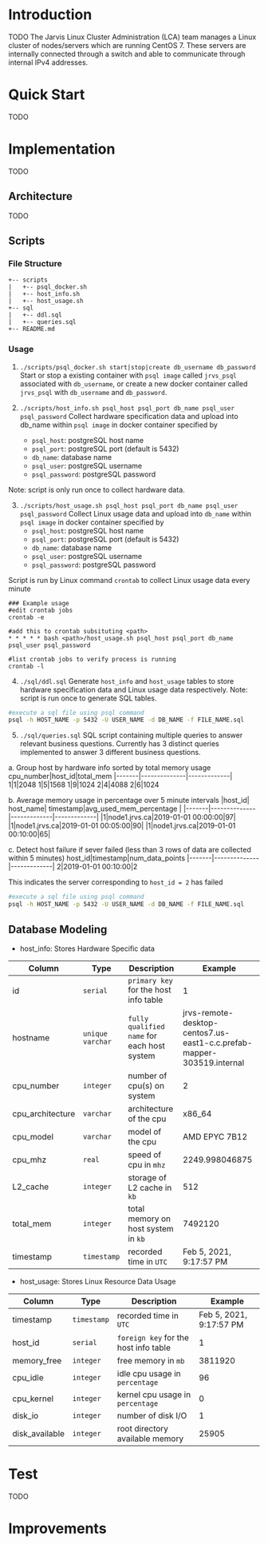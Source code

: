 # Introduction
TODO
The Jarvis Linux Cluster Administration (LCA) team manages a Linux cluster of nodes/servers which are running CentOS 7. These servers are internally connected through a switch and able to communicate through internal IPv4 addresses.



# Quick Start
TODO


# Implementation
TODO


## Architecture
TODO


## Scripts

### File Structure
```
+-- scripts
|   +-- psql_docker.sh
|   +-- host_info.sh
|   +-- host_usage.sh
+-- sql
|   +-- ddl.sql
|   +-- queries.sql
+-- README.md
```
### Usage
1. `./scripts/psql_docker.sh start|stop|create db_username db_password`
Start or stop a existing container with `psql image` called `jrvs_psql` associated with `db_username`, or create a new docker container called `jrvs_psql` with `db_username` and `db_password`.

2. `./scripts/host_info.sh psql_host psql_port db_name psql_user psql_password`
Collect hardware specification data and upload into db_name within `psql image` in docker container specified by
	- `psql_host`: postgreSQL host name
	- `psql_port`: postgreSQL port (default is 5432)
	- `db_name`: database name
	- `psql_user`: postgreSQL username
	- `psql_password`: postgreSQL password

Note: script is only run once to collect hardware data.

3. `./scripts/host_usage.sh psql_host psql_port db_name psql_user psql_password`
Collect Linux usage data and upload into `db_name` within `psql image` in docker container specified by 
	- `psql_host`: postgreSQL host name
	- `psql_port`: postgreSQL port (default is 5432)
	- `db_name`: database name
	- `psql_user`: postgreSQL username
	- `psql_password`: postgreSQL password

Script is run by Linux command `crontab` to collect Linux usage data every minute

```
### Example usage
#edit crontab jobs 
crontab -e 

#add this to crontab subsituting <path>
* * * * * bash <path>/host_usage.sh psql_host psql_port db_name psql_user psql_password
 
#list crontab jobs to verify process is running
crontab -l
```

4. `./sql/ddl.sql`
Generate `host_info` and `host_usage` tables to store hardware specification data and Linux usage data respectively. Note: script is run once to generate SQL tables.
```bash
#execute a sql file using psql command
psql -h HOST_NAME -p 5432 -U USER_NAME -d DB_NAME -f FILE_NAME.sql
```
5. `./sql/queries.sql`
SQL script containing multiple queries to answer relevant business questions. Currently has 3 distinct queries implemented to answer 3 different business questions.

a. Group host by hardware info sorted by total memory usage
cpu_number|host_id|total_mem 
|-------|--------------|-------------|
1|1|2048 
1|5|1568 
1|9|1024 
2|4|4088
2|6|1024


b. Average memory usage in percentage over 5 minute intervals
|host_id| host_name| timestamp|avg_used_mem_percentage |
|-------|--------------|-------------|-------------|
|1|node1.jrvs.ca|2019-01-01 00:00:00|97|
|1|node1.jrvs.ca|2019-01-01 00:05:00|90|
|1|node1.jrvs.ca|2019-01-01 00:10:00|65|

c. Detect host failure if sever failed (less than 3 rows of data are collected within 5 minutes)
host_id|timestamp|num_data_points 
|-------|--------------|-------------|
2|2019-01-01 00:10:00|2 

This indicates the server corresponding to `host_id = 2` has failed

```bash
#execute a sql file using psql command
psql -h HOST_NAME -p 5432 -U USER_NAME -d DB_NAME -f FILE_NAME.sql
```


## Database Modeling
- host_info: Stores Hardware Specific data

|Column                |Type             | Description                     |Example                       |
|--------------------|---------------|-------------------------------|-----------------------------|
|id                  |`serial`         |`primary key` for the host info table | 1
|hostname            |`unique varchar` |`fully qualified name` for each host system |jrvs-remote-desktop-centos7.us-east1-c.c.prefab-mapper-303519.internal |
|cpu_number          |`integer`        |number of cpu(s) on system  |2 |
|cpu_architecture    |`varchar`        |architecture of the cpu     |x86_64 |
|cpu_model           |`varchar`        |model of the cpu            |AMD EPYC 7B12 |
|cpu_mhz             |`real`           |speed of cpu in `mhz`               |2249.998046875
|L2_cache            |`integer`        |storage of L2 cache in `kb`         |512 |
|total_mem           |`integer`        |total memory on host system in `kb` |7492120 |
|timestamp           |`timestamp`      |recorded time in `UTC`              |Feb 5, 2021, 9:17:57 PM |

- host_usage: Stores Linux Resource Data Usage

|Column         |Type        |Description                  		|Example                      |
|---------------|------------|------------------------------------------|-----------------------------|
|timestamp      |`timestamp` |recorded time in `UTC`             	|Feb 5, 2021, 9:17:57 PM      |
|host_id        |`serial`    |`foreign key` for the host info table 	|1 			      |
|memory_free    |`integer`   |free memory in `mb` 			|3811920                      |
|cpu_idle       |`integer`   |idle cpu usage in `percentage` 		|96                           |
|cpu_kernel     |`integer`   |kernel cpu usage in `percentage` 		|0                            |
|disk_io        |`integer`   |number of disk I/O 			|1                 	      |
|disk_available |`integer`   |root directory available memory 		|25905 			      |


# Test
TODO


# Improvements

